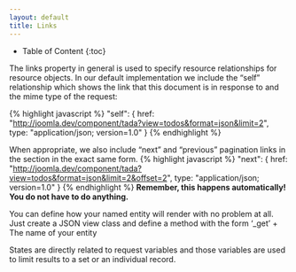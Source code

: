 ```yaml
---
layout: default
title: Links
---
```


* Table of Content
{:toc}

The links property in general is used to specify resource relationships for resource objects. In our default implementation we include the “self” relationship which shows the link that this document is in response to and the mime type of the request:

{% highlight javascript %}
    "self": {
        href: "http://joomla.dev/component/tada?view=todos&format=json&limit=2",
        type: "application/json; version=1.0"
    }
{% endhighlight %}


When appropriate, we also include “next” and “previous” pagination links in the section in the exact same form.
{% highlight javascript %}
    "next":
    {
        href: "http://joomla.dev/component/tada?view=todos&format=json&limit=2&offset=2",
        type: "application/json; version=1.0"
    }
{% endhighlight %}
**Remember, this happens automatically! You do not have to do anything.**

You can define how your named entity will render with no problem at all. Just create a JSON view class and define a method with the form ‘_get’ + The name of your entity

States are directly related to request variables and those variables are used to limit results to a set or an individual record.

